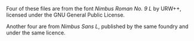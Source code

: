 Four of these files are from the font *Nimbus Roman No. 9 L* by URW++, licensed
under the GNU General Public License.

Another four are from *Nimbus Sans L*, published by the same foundry and under
the same licence.

